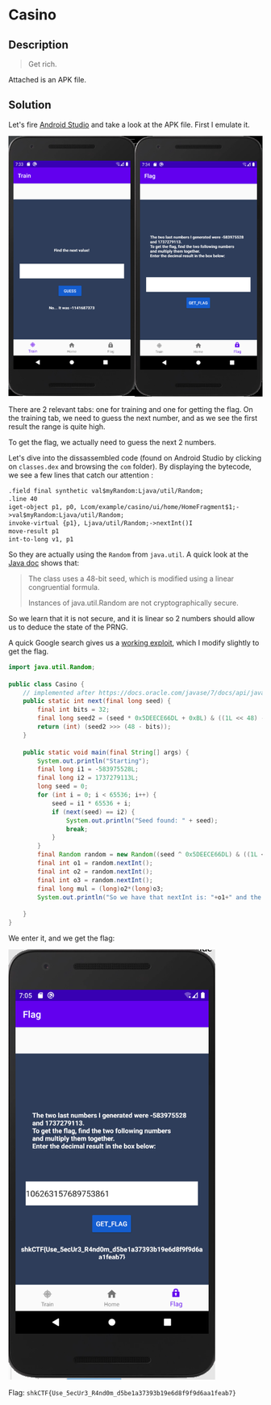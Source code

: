 # Casino

## Description

> Get rich.

Attached is an APK file.

## Solution

Let's fire [Android Studio](https://developer.android.com/studio) and take a look at the APK file. First I emulate it.

![casino](../images/casino_app.png)

There are 2 relevant tabs: one for training and one for getting the flag. On the training tab, we need to guess the next number, and as we see the first result the range is quite high.

To get the flag, we actually need to guess the next 2 numbers.

Let's dive into the dissassembled code (found on Android Studio by clicking on `classes.dex` and browsing the `com` folder). By displaying the bytecode, we see a few lines that catch our attention :

```
.field final synthetic val$myRandom:Ljava/util/Random;
.line 40
iget-object p1, p0, Lcom/example/casino/ui/home/HomeFragment$1;->val$myRandom:Ljava/util/Random;
invoke-virtual {p1}, Ljava/util/Random;->nextInt()I
move-result p1
int-to-long v1, p1
```

So they are actually using the `Random` from `java.util`. A quick look at the [Java doc](https://docs.oracle.com/javase/8/docs/api/java/util/Random.html) shows that:

> The class uses a 48-bit seed, which is modified using a linear congruential formula.
> 
> Instances of java.util.Random are not cryptographically secure.

So we learn that it is not secure, and it is linear so 2 numbers should allow us to deduce the state of the PRNG.

A quick Google search gives us a [working exploit](https://crypto.stackexchange.com/questions/51686/how-to-determine-the-next-number-from-javas-random-method), which I modify slightly to get the flag.

```java
import java.util.Random;

public class Casino {
    // implemented after https://docs.oracle.com/javase/7/docs/api/java/util/Random.html
    public static int next(final long seed) {
        final int bits = 32;
        final long seed2 = (seed * 0x5DEECE66DL + 0xBL) & ((1L << 48) - 1);
        return (int) (seed2 >>> (48 - bits));
    }

    public static void main(final String[] args) {
        System.out.println("Starting");
        final long i1 = -583975528L;
        final long i2 = 1737279113L;
        long seed = 0;
        for (int i = 0; i < 65536; i++) {
            seed = i1 * 65536 + i;
            if (next(seed) == i2) {
                System.out.println("Seed found: " + seed);
                break;
            }
        }
        final Random random = new Random((seed ^ 0x5DEECE66DL) & ((1L << 48) - 1));
        final int o1 = random.nextInt();
        final int o2 = random.nextInt();
        final int o3 = random.nextInt();
        final long mul = (long)o2*(long)o3;
        System.out.println("So we have that nextInt is: "+o1+" and the product one is: "+mul+" with seed: "+seed);

    }
}
```

We enter it, and we get the flag:

![flag](../images/casino.png)

Flag: `shkCTF{Use_5ecUr3_R4nd0m_d5be1a37393b19e6d8f9f9d6aa1feab7}`